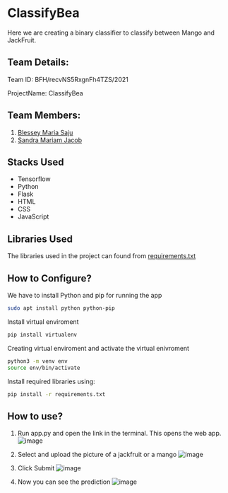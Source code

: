 # ClassifyBea

Here we are creating a binary classifier to classify between Mango and JackFruit.

## Team Details:
Team ID: BFH/recvNS5RxgnFh4TZS/2021

ProjectName: ClassifyBea

## Team Members: 
1. [Blessey Maria Saju](https://github.com/blessey15)
2. [Sandra Mariam Jacob](https://github.com/sandra9711)

## Stacks Used
- Tensorflow
- Python
- Flask
- HTML
- CSS
- JavaScript

## Libraries Used
The libraries used in the project can found from [requirements.txt](https://pages.github.com/blessey15/ClassifyBea/blob/main/requirements.txt)

## How to Configure?
We have to install Python and pip for running the app

```bash
sudo apt install python python-pip
```
Install virtual enviroment
```bash
pip install virtualenv
```
Creating virtual enviroment and activate the virtual enivroment 
```bash
python3 -m venv env
source env/bin/activate
```
Install required libraries using:
```bash
pip install -r requirements.txt
```

## How to use?
1. Run app.py and open the link in the terminal. This opens the web app.
![image](https://user-images.githubusercontent.com/62297409/119766711-24d13780-bed3-11eb-9ddf-13b4a9731f77.png)

2. Select and upload the picture of a jackfruit or a mango
![image](https://user-images.githubusercontent.com/62297409/119766691-18e57580-bed3-11eb-9f68-873000428f7b.png)

3. Click Submit
![image](https://user-images.githubusercontent.com/62297409/119220394-f84ea180-bb07-11eb-849a-a3ea8c541848.png)

4. Now you can see the prediction
![image](https://user-images.githubusercontent.com/62297409/119220409-14524300-bb08-11eb-9a03-29ae96932543.png)


